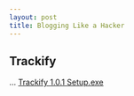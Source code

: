 ```yaml
---
layout: post
title: Blogging Like a Hacker
---
```

## Trackify
...
[Trackify 1.0.1 Setup.exe](https://github.com/Horizon0156/Trackify/releases/download/v1.0.1_time_tracker/Trackify.Setup.1.0.1.exe)
